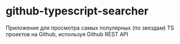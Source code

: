 # github-typescript-searcher
Приложение для просмотра самых популярных (по звездам) TS проектов на Github, используя Github REST API
